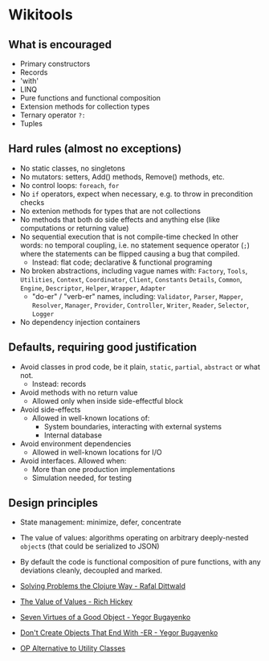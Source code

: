 # Wikitools

## What is encouraged

- Primary constructors
- Records
- 'with'
- LINQ
- Pure functions and functional composition
- Extension methods for collection types
- Ternary operator `?:`
- Tuples

## Hard rules (almost no exceptions)

- No static classes, no singletons
- No mutators: setters, Add() methods, Remove() methods, etc.
- No control loops: `foreach`, `for`
- No `if` operators, expect when necessary, e.g. to throw in precondition checks
- No extenion methods for types that are not collections
- No methods that both do side effects and anything else (like computations or returning value)
- No sequential execution that is not compile-time checked
  In other words: no temporal coupling, i.e. no statement sequence operator
  (`;`) where the statements can be flipped causing a bug that compiled.
  - Instead: flat code; declarative & functional programing
- No broken abstractions, including vague names with:
  `Factory`, `Tools`, `Utilities`, `Context`, `Coordinator`, `Client`, `Constants`
  `Details`, `Common`, `Engine`, `Descriptor`, `Helper`, `Wrapper`, `Adapter`
  - "do-er" / "verb-er" names, including:
   `Validator`, `Parser`, `Mapper`, `Resolver`, `Manager`, `Provider`,
  `Controller`,  `Writer`, `Reader`, `Selector`, `Logger`
- No dependency injection containers

## Defaults, requiring good justification

- Avoid classes in prod code, be it plain, `static`, `partial`, `abstract` or what not.
  - Instead: records
- Avoid methods with no return value
  - Allowed only when inside side-effectful block
- Avoid side-effects
  - Allowed in well-known locations of:
    - System boundaries, interacting with external systems
    - Internal database
- Avoid environment dependencies
  - Allowed in well-known locations for I/O
- Avoid interfaces. Allowed when:
  - More than one production implementations
  - Simulation needed, for testing

## Design principles

- State management: minimize, defer, concentrate
- The value of values: algorithms operating on arbitrary deeply-nested `object`s
  (that could be serialized to JSON)
- By default the code is functional composition of pure functions,
  with any deviations cleanly, decoupled and marked.

- [Solving Problems the Clojure Way - Rafal Dittwald](https://www.youtube.com/watch?v=vK1DazRK_a0)
- [The Value of Values - Rich Hickey](https://github.com/matthiasn/talk-transcripts/blob/master/Hickey_Rich/ValueOfValues.md)
- [Seven Virtues of a Good Object - Yegor Bugayenko](https://www.yegor256.com/2014/11/20/seven-virtues-of-good-object.html)
- [Don't Create Objects That End With -ER - Yegor Bugayenko](https://www.yegor256.com/2015/03/09/objects-end-with-er.html)
- [OP Alternative to Utility Classes](https://www.yegor256.com/2014/05/05/oop-alternative-to-utility-classes.html)